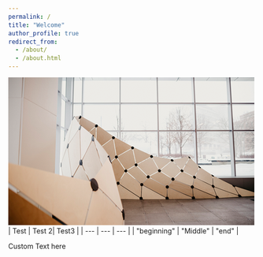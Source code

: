 ```yaml
---
permalink: /
title: "Welcome"
author_profile: true
redirect_from: 
  - /about/
  - /about.html
---
```

<img src='./images/GDP.png'>
<br/>
| Test | Test 2| Test3 |
| --- | --- | --- |
| "beginning" | "Middle" | "end" |

Custom Text here
